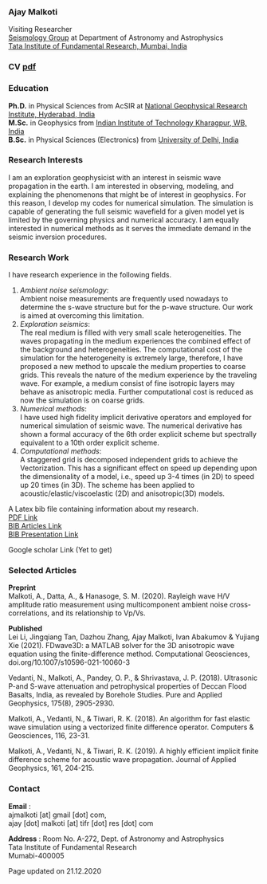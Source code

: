 ### Ajay Malkoti 
Visiting Researcher    
[Seismology Group](https://www.tifr.res.in/~seismo/?page_id=105) at Department of Astronomy and Astrophysics       
[Tata Institute of Fundamental Research, Mumbai, India](https://www.tifr.res.in/)     

### CV [pdf](https://link_here)

### Education
**Ph.D.** in Physical Sciences from AcSIR at [National Geophysical Research Institute, Hyderabad, India](https://www.ngri.org.in/)       
**M.Sc.** in Geophysics from [Indian Institute of Technology Kharagpur, WB, India](http://www.iitkgp.ac.in/department/GG)      
**B.Sc.** in Physical Sciences (Electronics) from [University of Delhi, India](http://www.du.ac.in/du/)  


### Research Interests
I am an exploration geophysicist with an interest in seismic wave propagation in the earth. I am interested in observing, modeling, and explaining the phenomenons that might be of interest in geophysics. For this reason, I develop my codes for numerical simulation. The simulation is capable of generating the full seismic wavefield for a given model yet is limited by the governing physics and numerical accuracy. I am equally interested in numerical methods as it serves the immediate demand in the seismic inversion procedures.


### Research Work
I have research experience in the following fields.     
1. _Ambient noise seismology_:       
   Ambient noise measurements are frequently used nowadays to determine the s-wave structure but for the p-wave structure. Our work is aimed at overcoming this limitation.      
2. _Exploration seismics_:       
   The real medium is filled with very small scale heterogeneities. 
   The waves propagating in the medium experiences the combined effect of the background and heterogeneities. 
   The computational cost of the simulation for the heterogeneity is extremely large, 
   therefore, I have proposed a new method to upscale the medium properties to coarse grids. 
   This reveals the nature of the medium experience by the traveling wave. 
   For example, a medium consist of fine isotropic layers may behave as anisotropic media. 
   Further computational cost is reduced as now the simulation is on coarse grids.          
3. _Numerical methods_:     
   I have used high fidelity implicit derivative operators and employed for numerical simulation of seismic wave. 
   The numerical derivative has shown a formal accuracy of the 6th order explicit scheme but 
   spectrally equivalent to a 10th order explicit scheme.    
4. _Computational methods_:      
    A staggered grid is decomposed independent grids to achieve the Vectorization. 
    This has a significant effect on speed up depending upon the dimensionality of 
    a model, i.e., speed up 3-4 times (in 2D) to speed up 20 times (in 3D). 
    The scheme has been applied to acoustic/elastic/viscoelastic (2D) and anisotropic(3D) models.    



A Latex bib file containing information about my research.    
[PDF Link](https://github.com/ajmalkoti/ajmalkoti.github.io/blob/main/mybib/main.pdf)   
[BIB Articles Link](https://github.com/ajmalkoti/ajmalkoti.github.io/blob/main/mybib/zotero_articles.bib)    
[BIB Presentation Link](https://github.com/ajmalkoti/ajmalkoti.github.io/blob/main/mybib/zotero_presentations.bib)

Google scholar Link (Yet to get)

### Selected Articles 
**Preprint**   
Malkoti, A., Datta, A., & Hanasoge, S. M. (2020). Rayleigh wave H/V amplitude ratio measurement using multicomponent ambient noise cross-correlations, and its relationship to Vp/Vs.

**Published**   
Lei Li, Jingqiang Tan, Dazhou Zhang, Ajay Malkoti, Ivan Abakumov & Yujiang Xie (2021). FDwave3D: a MATLAB solver for the 3D anisotropic wave equation using the finite-difference method. Computational Geosciences, doi.org/10.1007/s10596-021-10060-3 
    
Vedanti, N., Malkoti, A., Pandey, O. P., & Shrivastava, J. P. (2018). Ultrasonic P-and S-wave attenuation and petrophysical properties of Deccan Flood Basalts, India, as revealed by Borehole Studies. Pure and Applied Geophysics, 175(8), 2905-2930.

Malkoti, A., Vedanti, N., & Tiwari, R. K. (2018). An algorithm for fast elastic wave simulation using a vectorized finite difference operator. Computers & Geosciences, 116, 23-31.

Malkoti, A., Vedanti, N., & Tiwari, R. K. (2019). A highly efficient implicit finite difference scheme for acoustic wave propagation. Journal of Applied Geophysics, 161, 204-215.



### Contact
**Email**   :    
ajmalkoti [at] gmail [dot] com,   
ajay [dot] malkoti [at] tifr [dot]  res [dot] com
  
**Address** :
Room No. A-272, 
Dept. of Astronomy and Astrophysics    
Tata Institute of Fundamental Research    
Mumabi-400005
   
   
Page updated on 21.12.2020
